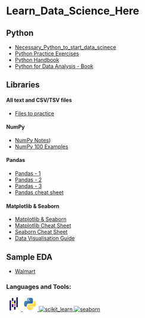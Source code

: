 # Learn_Data_Science_Here
## Python
- [Necessary_Python_to_start_data_scinece](https://github.com/BhavaniPrasad11/Learn_Data_Science_Here/blob/main/Python%20for%20Data%20Science/Necessary_Python_to_start_data_scinece.ipynb)
- [Python Practice Exercises](https://github.com/BhavaniPrasad11/Learn_Data_Science_Here/blob/main/Python%20for%20Data%20Science/Python%20Practice%20Exercises.pdf)
- [Python Handbook](https://github.com/BhavaniPrasad11/Learn_Data_Science_Here/blob/main/Python%20for%20Data%20Science/Python%20Handbook-1.pdf)
- [Python for Data Analysis - Book](https://github.com/BhavaniPrasad11/Learn_Data_Science_Here/blob/main/Python%20for%20Data%20Science/Python%20for%20Data%20Analysis%20_%20data%20wrangling%20with%20Pandas-%20NumPy-%20and%20IPython.pdf)
## Libraries
#### All text and CSV/TSV files
- [Files to practice](https://github.com/BhavaniPrasad11/Learn_Data_Science_Here/tree/main/Python%20Libraries/All_text_and_CSV_files)
#### NumPy
- [NumPy Notes](https://github.com/BhavaniPrasad11/Learn_Data_Science_Here/blob/main/Python%20Libraries/NumPy_Notes.ipynb))
- [NumPy 100 Examples](https://github.com/BhavaniPrasad11/Learn_Data_Science_Here/blob/main/Python%20Libraries/%2B100%20Important%20Numpy%20Operations.pdf)
#### Pandas
- [Pandas - 1](https://github.com/BhavaniPrasad11/Learn_Data_Science_Here/blob/main/Python%20Libraries/Pandas-part%201.ipynb)
- [Pandas - 2](https://github.com/BhavaniPrasad11/Learn_Data_Science_Here/blob/main/Python%20Libraries/Pandas-part2.ipynb)
- [Pandas - 3](https://github.com/BhavaniPrasad11/Learn_Data_Science_Here/blob/main/Python%20Libraries/Pandas-part3.ipynb)
- [Pandas cheat sheet](https://github.com/BhavaniPrasad11/Learn_Data_Science_Here/blob/main/Python%20Libraries/Pandas.pdf)
#### Matplotlib & Seaborn
- [Matplotlib & Seaborn](https://github.com/BhavaniPrasad11/Learn_Data_Science_Here/blob/main/Python%20Libraries/Matplotlib%26Seaborn.ipynb)
- [Matplotlib Cheat Sheet](https://github.com/BhavaniPrasad11/Learn_Data_Science_Here/blob/main/Python%20Libraries/matplotlib%20tips.pdf)
- [Seaborn Cheat Sheet](https://github.com/BhavaniPrasad11/Learn_Data_Science_Here/blob/main/Python%20Libraries/Seaborn.pdf)
- [Data Visualisation Guide](https://github.com/BhavaniPrasad11/Learn_Data_Science_Here/blob/main/Python%20Libraries/data-visualization-guide.ipynb)
## Sample EDA
- [Walmart](https://github.com/BhavaniPrasad11/Learn_Data_Science_Here/tree/main/Python%20Libraries/Walmart%20EDA)


<p align="left">
</p>
<h3 align="left">Languages and Tools:</h3>
<p align="left"> <a href="https://pandas.pydata.org/" target="_blank" rel="noreferrer"> <img src="https://raw.githubusercontent.com/devicons/devicon/2ae2a900d2f041da66e950e4d48052658d850630/icons/pandas/pandas-original.svg" alt="pandas" width="40" height="40"/> </a> <a href="https://www.python.org" target="_blank" rel="noreferrer"> <img src="https://raw.githubusercontent.com/devicons/devicon/master/icons/python/python-original.svg" alt="python" width="40" height="40"/> </a> <a href="https://scikit-learn.org/" target="_blank" rel="noreferrer"> <img src="https://upload.wikimedia.org/wikipedia/commons/0/05/Scikit_learn_logo_small.svg" alt="scikit_learn" width="40" height="40"/> </a> <a href="https://seaborn.pydata.org/" target="_blank" rel="noreferrer"> <img src="https://seaborn.pydata.org/_images/logo-mark-lightbg.svg" alt="seaborn" width="40" height="40"/> </a> </p>
